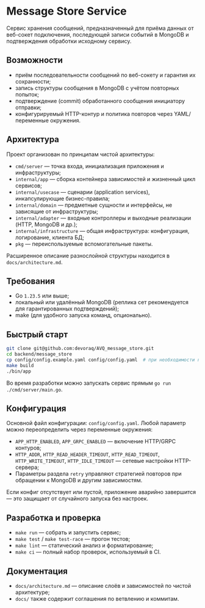 # Message Store Service

Сервис хранения сообщений, предназначенный для приёма данных от веб-сокет подключения, последующей записи событий в MongoDB и подтверждения обработки исходному сервису.

## Возможности
- приём последовательности сообщений по веб-сокету и гарантия их сохранности;
- запись структуры сообщения в MongoDB с учётом повторных попыток;
- подтверждение (commit) обработанного сообщения инициатору отправки;
- конфигурируемый HTTP-контур и политика повторов через YAML/переменные окружения.

## Архитектура
Проект организован по принципам чистой архитектуры:

- `cmd/server` — точка входа, инициализация приложения и инфраструктуры;
- `internal/app` — сборка контейнера зависимостей и жизненный цикл сервисов;
- `internal/usecase` — сценарии (application services), инкапсулирующие бизнес-правила;
- `internal/domain` — предметные сущности и интерфейсы, не зависящие от инфраструктуры;
- `internal/adapter` — входные контроллеры и выходные реализации (HTTP, MongoDB и др.);
- `internal/infrastructure` — общая инфраструктура: конфигурация, логирование, клиента БД;
- `pkg` — переиспользуемые вспомогательные пакеты.

Расширенное описание разнослойной структуры находится в `docs/architecture.md`.

## Требования
- Go `1.23.5` или выше;
- локальный или удалённый MongoDB (реплика сет рекомендуется для гарантированных подтверждений);
- make (для удобного запуска команд, опционально).

## Быстрый старт
```bash
git clone git@github.com:devoraq/AVQ_message_store.git
cd backend/message_store
cp config/config.example.yaml config/config.yaml  # при необходимости подготовьте свой конфиг
make build
./bin/app
```

Во время разработки можно запускать сервис прямым `go run ./cmd/server/main.go`.

## Конфигурация
Основной файл конфигурации: `config/config.yaml`. Любой параметр можно переопределить через переменные окружения:

- `APP_HTTP_ENABLED`, `APP_GRPC_ENABLED` — включение HTTP/GRPC контуров;
- `HTTP_ADDR`, `HTTP_READ_HEADER_TIMEOUT`, `HTTP_READ_TIMEOUT`, `HTTP_WRITE_TIMEOUT`, `HTTP_IDLE_TIMEOUT` — сетевые настройки HTTP-сервера;
- Параметры раздела `retry` управляют стратегией повторов при обращении к MongoDB и другим зависимостям.

Если конфиг отсутствует или пустой, приложение аварийно завершится — это защищает от случайного запуска без настроек.

## Разработка и проверка
- `make run` — собрать и запустить сервис;
- `make test` / `make test-race` — прогон тестов;
- `make lint` — статический анализ и форматирование;
- `make ci` — полный набор проверок, используемый в CI.

## Документация
- `docs/architecture.md` — описание слоёв и зависимостей по чистой архитектуре;
- `docs/` также содержит соглашения по ветвлению и коммитам.

